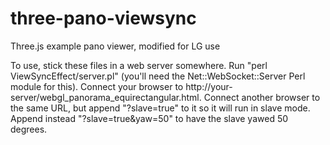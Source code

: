 # three-pano-viewsync
Three.js example pano viewer, modified for LG use

To use, stick these files in a web server somewhere. Run "perl
ViewSyncEffect/server.pl" (you'll need the Net::WebSocket::Server Perl module
for this). Connect your browser to
http://your-server/webgl_panorama_equirectangular.html. Connect another browser
to the same URL, but append "?slave=true" to it so it will run in slave mode.
Append instead "?slave=true&yaw=50" to have the slave yawed 50 degrees.
